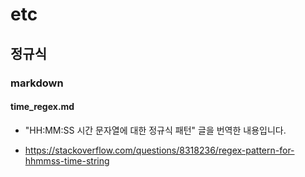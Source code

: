 # etc

## 정규식

### markdown

#### time_regex.md

* "HH:MM:SS 시간 문자열에 대한 정규식 패턴" 글을 번역한 내용입니다.

* https://stackoverflow.com/questions/8318236/regex-pattern-for-hhmmss-time-string
